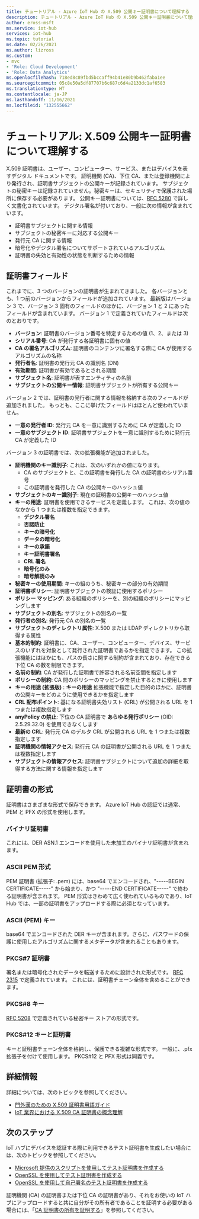 ```yaml
---
title: チュートリアル - Azure IoT Hub の X.509 公開キー証明書について理解する | Microsoft Docs
description: チュートリアル - Azure IoT Hub の X.509 公開キー証明書について理解する
author: eross-msft
ms.service: iot-hub
services: iot-hub
ms.topic: tutorial
ms.date: 02/26/2021
ms.author: lizross
ms.custom:
- mvc
- 'Role: Cloud Development'
- 'Role: Data Analytics'
ms.openlocfilehash: 718ed8c89fbd5bccaff94b41e80b9b462faba1ee
ms.sourcegitcommit: 05c8e50a5df87707b6c687c6d4a2133dc1af6583
ms.translationtype: HT
ms.contentlocale: ja-JP
ms.lasthandoff: 11/16/2021
ms.locfileid: "132555662"
---
```

# <a name="tutorial-understanding-x509-public-key-certificates"></a>チュートリアル: X.509 公開キー証明書について理解する

X.509 証明書は、ユーザー、コンピューター、サービス、またはデバイスを表すデジタル ドキュメントです。 証明機関 (CA)、下位 CA、または登録機関により発行され、証明書サブジェクトの公開キーが記録されています。 サブジェクトの秘密キーは記録されていません。秘密キーは、セキュリティで保護された場所に保存する必要があります。 公開キー証明書については、[RFC 5280](https://tools.ietf.org/html/rfc5280) で詳しく文書化されています。 デジタル署名が付いており、一般に次の情報が含まれています。

* 証明書サブジェクトに関する情報
* サブジェクトの秘密キーに対応する公開キー
* 発行元 CA に関する情報
* 暗号化やデジタル署名についてサポートされているアルゴリズム
* 証明書の失効と有効性の状態を判断するための情報

## <a name="certificate-fields"></a>証明書フィールド

これまでに、3 つのバージョンの証明書が生まれてきました。 各バージョンとも、1 つ前のバージョンからフィールドが追加されています。 最新版はバージョン 3 で、バージョン 3 固有のフィールドのほかに、バージョン 1 と 2 にあったフィールドが含まれています。 バージョン 1 で定義されていたフィールドは次のとおりです。

* **バージョン**: 証明書のバージョン番号を特定するための値 (1、2、または 3)
* **シリアル番号**: CA が発行する各証明書に固有の値
* **CA の署名アルゴリズム**: 証明書のコンテンツに署名する際に CA が使用するアルゴリズムの名称
* **発行者名**: 証明書の発行元 CA の識別名 (DN)
* **有効期間**: 証明書が有効であるとされる期間
* **サブジェクト名**: 証明書が表すエンティティの名前
* **サブジェクトの公開キー情報**: 証明書サブジェクトが所有する公開キー

バージョン 2 では、証明書の発行者に関する情報を格納する次のフィールドが追加されました。 もっとも、ここに挙げたフィールドはほとんど使われていません。

* **一意の発行者 ID**: 発行元 CA を一意に識別するために CA が定義した ID
* **一意のサブジェクト ID**: 証明書サブジェクトを一意に識別するために発行元 CA が定義した ID

バージョン 3 の証明書では、次の拡張機能が追加されました。

* **証明機関のキー識別子**: これは、次のいずれかの値になります。
  * CA のサブジェクトと、この証明書を発行した CA の証明書のシリアル番号
  * この証明書を発行した CA の公開キーのハッシュ値
* **サブジェクトのキー識別子**: 現在の証明書の公開キーのハッシュ値
* **キーの用途**: 証明書を使用できるサービスを定義します。 これは、次の値のなかから 1 つまたは複数を指定できます。
  * **デジタル署名**
  * **否認防止**
  * **キーの暗号化**
  * **データの暗号化**
  * **キーの承諾**
  * **キー証明書署名**
  * **CRL 署名**
  * **暗号化のみ**
  * **暗号解読のみ**
* **秘密キーの使用期間**: キーの組のうち、秘密キーの部分の有効期間
* **証明書ポリシー**: 証明書サブジェクトの検証に使用するポリシー
* **ポリシー マッピング**: ある組織のポリシーを、別の組織のポリシーにマッピングします
* **サブジェクトの別名**: サブジェクトの別名の一覧
* **発行者の別名**: 発行元 CA の別名の一覧
* **サブジェクトのディレクトリ属性**: X.500 または LDAP ディレクトリから取得する属性
* **基本的制約**: 証明書に、CA、ユーザー、コンピューター、デバイス、サービスのいずれを対象として発行された証明書であるかを指定できます。 この拡張機能にはほかにも、パスの長さに関する制約が含まれており、存在できる下位 CA の数を制限できます。
* **名前の制約**: CA が発行した証明書で許容される名前空間を指定します
* **ポリシーの制約**: CA 間のポリシーのマッピングを禁止するときに使用します
* **キーの用途 (拡張版)** : **キーの用途** 拡張機能で指定した目的のほかに、証明書の公開キーをどのように使用できるかを指定します
* **CRL 配布ポイント**: 基になる証明書失効リスト (CRL) が公開される URL を 1 つまたは複数指定します
* **anyPolicy の禁止**: 下位の CA 証明書で **あらゆる発行ポリシー** (OID: 2.5.29.32.0) を使用できなくします
* **最新の CRL**: 発行元 CA のデルタ CRL が公開される URL を 1 つまたは複数指定します
* **証明機関の情報アクセス**: 発行元 CA の証明書が公開される URL を 1 つまたは複数指定します
* **サブジェクトの情報アクセス**: 証明書サブジェクトについて追加の詳細を取得する方法に関する情報を指定します

## <a name="certificate-formats"></a>証明書の形式

証明書はさまざまな形式で保存できます。 Azure IoT Hub の認証では通常、PEM と PFX の形式を使用します。

### <a name="binary-certificate"></a>バイナリ証明書

これには、DER ASN.1 エンコードを使用した未加工のバイナリ証明書が含まれます。

### <a name="ascii-pem-format"></a>ASCII PEM 形式

PEM 証明書 (拡張子: .pem) には、base64 でエンコードされ、"-----BEGIN CERTIFICATE-----" から始まり、かつ "-----END CERTIFICATE-----" で終わる証明書が含まれます。 PEM 形式はきわめて広く使われているものであり、IoT Hub では、一部の証明書をアップロードする際に必須となっています。

### <a name="ascii-pem-key"></a>ASCII (PEM) キー

base64 でエンコードされた DER キーが含まれます。さらに、パスワードの保護に使用したアルゴリズムに関するメタデータが含まれることもあります。

### <a name="pkcs7-certificate"></a>PKCS#7 証明書

署名または暗号化されたデータを転送するために設計された形式です。 [RFC 2315](https://tools.ietf.org/html/rfc2315) で定義されています。 これには、証明書チェーン全体を含めることができます。

### <a name="pkcs8-key"></a>PKCS#8 キー

[RFC 5208](https://tools.ietf.org/html/rfc5208) で定義されている秘密キー ストアの形式です。

### <a name="pkcs12-key-and-certificate"></a>PKCS#12 キーと証明書

キーと証明書チェーン全体を格納し、保護できる複雑な形式です。 一般に、.pfx 拡張子を付けて使用します。 PKCS#12 と PFX 形式は同義です。

## <a name="for-more-information"></a>詳細情報

詳細については、次のトピックを参照してください。

* [門外漢のための X.509 証明書用語ガイド](https://techcommunity.microsoft.com/t5/internet-of-things/the-layman-s-guide-to-x-509-certificate-jargon/ba-p/2203540)
* [IoT 業界における X.509 CA 証明書の概念理解](./iot-hub-x509ca-concept.md)

## <a name="next-steps"></a>次のステップ

IoT ハブにデバイスを認証する際に利用できるテスト証明書を生成したい場合には、次のトピックを参照してください。

* [Microsoft 提供のスクリプトを使用してテスト証明書を作成する](tutorial-x509-scripts.md)
* [OpenSSL を使用してテスト証明書を作成する](tutorial-x509-openssl.md)
* [OpenSSL を使用して自己署名のテスト証明書を作成する](tutorial-x509-self-sign.md)

証明機関 (CA) の証明書または下位 CA の証明書があり、それをお使いの IoT ハブにアップロードすると共に自分がその所有者であることを証明する必要がある場合には、「[CA 証明書の所有を証明する](tutorial-x509-prove-possession.md)」を参照してください。